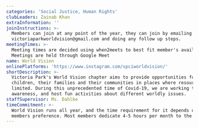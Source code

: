 ```yaml
---
categories: 'Social Justice, Human Rights'
clubLeaders: Zainab Khan
extraInformation: ''
joinInstructions: >-
  Members can join at any point of the year, they can join by emailing
  victoriaparkworldvision@gmail.com and doing any follow up steps.
meetingTimes: >-
  Meeting times are decided using when2meets to best fit member's availability.
  Meetings are held through Google Meet
name: World Vision
onlinePlatforms: 'https://www.instagram.com/vpciworldvision/'
shortDescription: >-
  Victoria Park's World Vision chapter aims to provide opportunities for
  children, their families and their communities in places where resources are
  limited. During this unprecedented time of Covid-19, we are working to raise
  awareness, and host fun activities about different worldly issues.
staffSupervisor: Ms. Dahlke
timeCommitment: >-
  World Vision runs all year, and the time requirement for it depends on the
  members preference. Most members dedicate 4-5 hours per month to the club.
---
```


